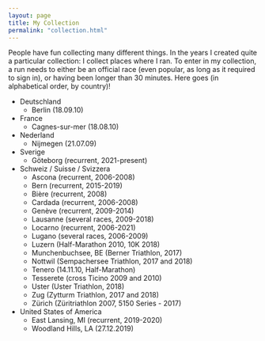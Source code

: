 ```yaml
---
layout: page
title: My Collection
permalink: "collection.html"
---
```


People have fun collecting many different things. In the years I created quite a particular collection: I collect places where I ran. To enter in my collection, a run needs to either be an official race (even popular, as long as it required to sign in), or having been longer than 30 minutes. Here goes (in alphabetical order, by country)!

- Deutschland
    - Berlin (18.09.10)
- France
    - Cagnes-sur-mer (18.08.10)
- Nederland
    - Nijmegen (21.07.09)
- Sverige
    - Göteborg (recurrent, 2021-present)
- Schweiz / Suisse / Svizzera
    - Ascona (recurrent, 2006-2008)
    - Bern (recurrent, 2015-2019)
    - Bière (recurrent, 2008)
    - Cardada (recurrent, 2006-2008)
    - Genève (recurrent, 2009-2014)
    - Lausanne (several races, 2009-2018)
    - Locarno (recurrent, 2006-2021)
    - Lugano (several races, 2006-2009)
    - Luzern (Half-Marathon 2010, 10K 2018)
    - Munchenbuchsee, BE (Berner Triathlon, 2017)
    - Nottwil (Sempachersee Triathlon, 2017 and 2018)
    - Tenero (14.11.10, Half-Marathon)
    - Tesserete (cross Ticino 2009 and 2010)
    - Uster (Uster Triathlon, 2018)
    - Zug (Zytturm Triathlon, 2017 and 2018)
    - Zürich (Züritriathlon 2007, 5150 Series - 2017)
- United States of America
    - East Lansing, MI (recurrent, 2019-2020)
    - Woodland Hills, LA (27.12.2019)
